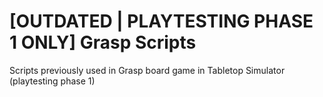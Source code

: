 # [OUTDATED | PLAYTESTING PHASE 1 ONLY] Grasp Scripts
Scripts previously used in Grasp board game in Tabletop Simulator (playtesting phase 1)
